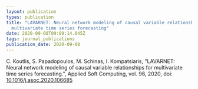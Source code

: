 ```yaml
---
layout: publication
types: publication
title: "LAVARNET: Neural network modeling of causal variable relationships for
  multivariate time series forecasting"
date: 2020-09-08T09:09:14.045Z
tags: journal_publications
publication_date: 2020-09-08
---
```

C. Koutlis, S. Papadopoulos, M. Schinas, I. Kompatsiaris, "LAVARNET: Neural network modeling of causal variable relationships for multivariate time series forecasting.", Applied Soft Computing, vol. 96, 2020, doi: [10.1016/j.asoc.2020.106685](https://www.sciencedirect.com/science/article/abs/pii/S1568494620306232?via%3Dihub)